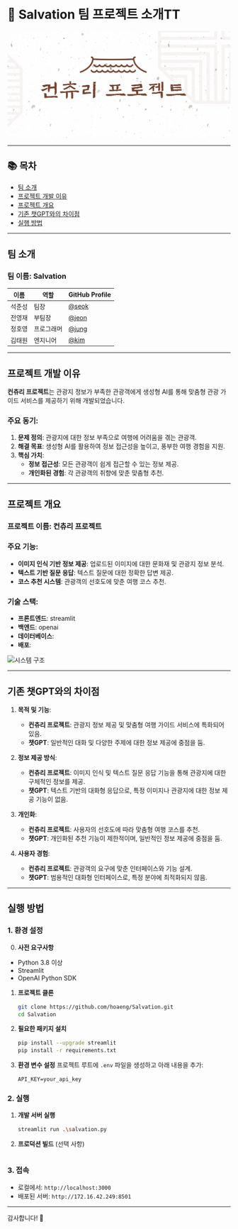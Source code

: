 # 🌟 Salvation 팀 프로젝트 소개TT

![LoGo](https://github.com/gerrard8888/rfrf/blob/main/ss.png?raw=true)

---

## 📚 목차
- [팀 소개](#팀-소개)
- [프로젝트 개발 이유](#프로젝트-개발-이유)
- [프로젝트 개요](#프로젝트-개요)
- [기존 챗GPT와의 차이점](#기존-챗gpt와의-차이점)
- [실행 방법](#실행-방법)

---

## 팀 소개

### 팀 이름: **Salvation**

| 이름          | 역할           | GitHub Profile                                   |
|---------------|----------------|-------------------------------------------------|
| 석준성       | 팀장           | [@seok](https://github.com/JunSeong0820)         |
| 전영재       | 부팀장         | [@jeon](https://github.com/gerrard8888)        |
| 정호영       | 프로그래머     | [@jung](https://github.com/hoaeng/Salvation)   |
| 김태원       | 엔지니어       | [@kim](https://github.com/cronak2355)          |

---

## 프로젝트 개발 이유

**컨츄리 프로젝트**는 관광지 정보가 부족한 관광객에게 생성형 AI를 통해 맞춤형 관광 가이드 서비스를 제공하기 위해 개발되었습니다.

### 주요 동기:
1. **문제 정의**: 관광지에 대한 정보 부족으로 여행에 어려움을 겪는 관광객.
2. **해결 목표**: 생성형 AI를 활용하여 정보 접근성을 높이고, 풍부한 여행 경험을 지원.
3. **핵심 가치**:
   - **정보 접근성**: 모든 관광객이 쉽게 접근할 수 있는 정보 제공.
   - **개인화된 경험**: 각 관광객의 취향에 맞춘 맞춤형 추천.

---

## 프로젝트 개요

### 프로젝트 이름: **컨츄리 프로젝트**

### 주요 기능:
- **이미지 인식 기반 정보 제공**: 업로드된 이미지에 대한 문화재 및 관광지 정보 분석.
- **텍스트 기반 질문 응답**: 텍스트 질문에 대한 정확한 답변 제공.
- **코스 추천 시스템**: 관광객의 선호도에 맞춘 여행 코스 추천.

### 기술 스택:
- **프론트엔드**: streamlit
- **백엔드**: openai
- **데이터베이스**: 
- **배포**: 

![시스템 구조](https://via.placeholder.com/800x400)

---

## 기존 챗GPT와의 차이점

1. **목적 및 기능**:
   - **컨츄리 프로젝트**: 관광지 정보 제공 및 맞춤형 여행 가이드 서비스에 특화되어 있음.
   - **챗GPT**: 일반적인 대화 및 다양한 주제에 대한 정보 제공에 중점을 둠.

2. **정보 제공 방식**:
   - **컨츄리 프로젝트**: 이미지 인식 및 텍스트 질문 응답 기능을 통해 관광지에 대한 구체적인 정보를 제공.
   - **챗GPT**: 텍스트 기반의 대화형 응답으로, 특정 이미지나 관광지에 대한 정보 제공 기능이 없음.

3. **개인화**:
   - **컨츄리 프로젝트**: 사용자의 선호도에 따라 맞춤형 여행 코스를 추천.
   - **챗GPT**: 개인화된 추천 기능이 제한적이며, 일반적인 정보 제공에 중점을 둠.

4. **사용자 경험**:
   - **컨츄리 프로젝트**: 관광객의 요구에 맞춘 인터페이스와 기능 설계.
   - **챗GPT**: 범용적인 대화형 인터페이스로, 특정 분야에 최적화되지 않음.

---

## 실행 방법

### 1. 환경 설정

0. **사전 요구사항**
- Python 3.8 이상
- Streamlit
- OpenAI Python SDK


1. **프로젝트 클론**
   ```bash
   git clone https://github.com/hoaeng/Salvation.git
   cd Salvation
   ```

2. **필요한 패키지 설치**
   ```bash
   pip install --upgrade streamlit
   pip install -r requirements.txt
   ```

3. **환경 변수 설정**
   프로젝트 루트에 `.env` 파일을 생성하고 아래 내용을 추가:
   ```env
   API_KEY=your_api_key
   ```

### 2. 실행
1. **개발 서버 실행**
   ```bash
   streamlit run .\salvation.py
   ```

2. **프로덕션 빌드** (선택 사항)
   ```bash
   ```

### 3. 접속
   - 로컬에서: `http://localhost:3000`
   - 배포된 서버: `http://172.16.42.249:8501`
---

감사합니다! 🙌
